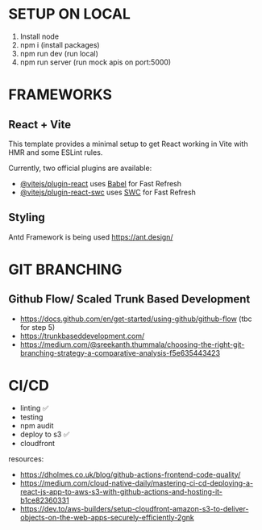 # SETUP ON LOCAL

1. Install node
2. npm i (install packages)
3. npm run dev (run local)
4. npm run server (run mock apis on port:5000)

# FRAMEWORKS

## React + Vite

This template provides a minimal setup to get React working in Vite with HMR and some ESLint rules.

Currently, two official plugins are available:

- [@vitejs/plugin-react](https://github.com/vitejs/vite-plugin-react/blob/main/packages/plugin-react/README.md) uses [Babel](https://babeljs.io/) for Fast Refresh
- [@vitejs/plugin-react-swc](https://github.com/vitejs/vite-plugin-react-swc) uses [SWC](https://swc.rs/) for Fast Refresh

## Styling

Antd Framework is being used
https://ant.design/

# GIT BRANCHING

## Github Flow/ Scaled Trunk Based Development

- https://docs.github.com/en/get-started/using-github/github-flow (tbc for step 5)
- https://trunkbaseddevelopment.com/
- https://medium.com/@sreekanth.thummala/choosing-the-right-git-branching-strategy-a-comparative-analysis-f5e635443423

# CI/CD

- linting :white_check_mark:
- testing
- npm audit
- deploy to s3 :white_check_mark:
- cloudfront

resources:

- https://dholmes.co.uk/blog/github-actions-frontend-code-quality/
- https://medium.com/cloud-native-daily/mastering-ci-cd-deploying-a-react-js-app-to-aws-s3-with-github-actions-and-hosting-it-b1ce82360331
- https://dev.to/aws-builders/setup-cloudfront-amazon-s3-to-deliver-objects-on-the-web-apps-securely-efficiently-2gnk
